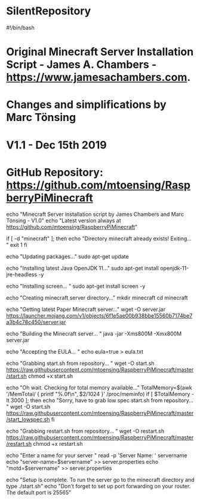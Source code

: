 # SilentRepository
#!/bin/bash
# Original Minecraft Server Installation Script - James A. Chambers - https://www.jamesachambers.com.
# Changes and simplifications by Marc Tönsing
# V1.1 - Dec 15th 2019
# GitHub Repository: https://github.com/mtoensing/RaspberryPiMinecraft

echo "Minecraft Server installation script by James Chambers and Marc Tönsing - V1.0"
echo "Latest version always at https://github.com/mtoensing/RaspberryPiMinecraft"

if [ -d "minecraft" ]; then
  echo "Directory minecraft already exists!  Exiting... "
  exit 1
fi

echo "Updating packages..."
sudo apt-get update

echo "Installing latest Java OpenJDK 11..."
sudo apt-get install openjdk-11-jre-headless -y

echo "Installing screen... "
sudo apt-get install screen -y

echo "Creating minecraft server directory..."
mkdir minecraft
cd minecraft

echo "Getting latest Paper Minecraft server..."
wget -O server.jar https://launcher.mojang.com/v1/objects/6f1e5ae00b938bbe15560b7174be7a3b4c78c450/server.jar

echo "Building the Minecraft server... "
java -jar -Xms800M -Xmx800M server.jar

echo "Accepting the EULA... "
echo eula=true > eula.txt

echo "Grabbing start.sh from repository... "
wget -O start.sh https://raw.githubusercontent.com/mtoensing/RaspberryPiMinecraft/master/start.sh
chmod +x start.sh

echo "Oh wait. Checking for total memory available..."
TotalMemory=$(awk '/MemTotal/ { printf "%.0f\n", $2/1024 }' /proc/meminfo)
if [ $TotalMemory -lt 3000 ]; then
  echo "Sorry, have to grab low spec start.sh from repository... "
  wget -O start.sh https://raw.githubusercontent.com/mtoensing/RaspberryPiMinecraft/master/start_lowspec.sh
fi

echo "Grabbing restart.sh from repository... "
wget -O restart.sh https://raw.githubusercontent.com/mtoensing/RaspberryPiMinecraft/master/restart.sh
chmod +x restart.sh

echo "Enter a name for your server "
read -p 'Server Name: ' servername
echo "server-name=$servername" >> server.properties
echo "motd=$servername" >> server.properties

echo "Setup is complete. To run the server go to the minecraft directory and type ./start.sh"
echo "Don't forget to set up port forwarding on your router. The default port is 25565"
